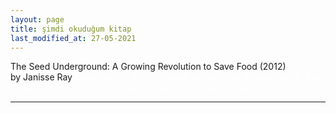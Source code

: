 ```yaml
---
layout: page
title: şimdi okuduğum kitap
last_modified_at: 27-05-2021
---
```


The Seed Underground: A Growing Revolution to Save Food (2012)  
by Janisse Ray <span style="color: white">Lorem ipsum dolor sit amet, consectetur adipiscing elit. Sed sagittis cursus erat quis tempus. Fusce semper eu eros in tristique.</span>
<hr>
